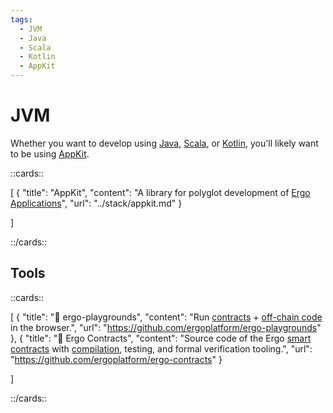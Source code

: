 ```yaml
---
tags:
  - JVM
  - Java
  - Scala
  - Kotlin
  - AppKit
---
```


# JVM

Whether you want to develop using [Java](java.md), [Scala](scala.md), or [Kotlin](kotlin.md), you'll likely want to be using [AppKit](appkit.md).

::cards::

[
  {
    "title": "AppKit",
    "content": "A library for polyglot development of [Ergo Applications](use-cases-overview.md)",
    "url": "../stack/appkit.md"
  }

]

::/cards::

## Tools

::cards::

[
  {
    "title": "🔗 ergo-playgrounds",
    "content": "Run [contracts](ergoscript.md) + [off-chain code](off-chain-overview.md) in the browser.",
    "url": "https://github.com/ergoplatform/ergo-playgrounds"
  },
  {
    "title": "🔗 Ergo Contracts",
    "content": "Source code of the Ergo [smart contracts](ergoscript.md) with [compilation](compiler.md), testing, and formal verification tooling.",
    "url": "https://github.com/ergoplatform/ergo-contracts"
  }

]

::/cards::
